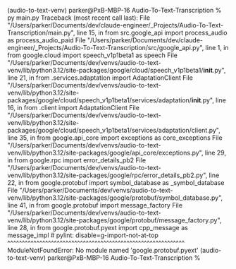 (audio-to-text-venv) parker@PxB-MBP-16 Audio-To-Text-Transcription % py main.py
Traceback (most recent call last):
  File "/Users/parker/Documents/dev/claude-engineer/_Projects/Audio-To-Text-Transcription/main.py", line 15, in <module>
    from src.google_api import process_audio as process_audio_paid
  File "/Users/parker/Documents/dev/claude-engineer/_Projects/Audio-To-Text-Transcription/src/google_api.py", line 1, in <module>
    from google.cloud import speech_v1p1beta1 as speech
  File "/Users/parker/Documents/dev/venvs/audio-to-text-venv/lib/python3.12/site-packages/google/cloud/speech_v1p1beta1/__init__.py", line 21, in <module>
    from .services.adaptation import AdaptationClient
  File "/Users/parker/Documents/dev/venvs/audio-to-text-venv/lib/python3.12/site-packages/google/cloud/speech_v1p1beta1/services/adaptation/__init__.py", line 16, in <module>
    from .client import AdaptationClient
  File "/Users/parker/Documents/dev/venvs/audio-to-text-venv/lib/python3.12/site-packages/google/cloud/speech_v1p1beta1/services/adaptation/client.py", line 35, in <module>
    from google.api_core import exceptions as core_exceptions
  File "/Users/parker/Documents/dev/venvs/audio-to-text-venv/lib/python3.12/site-packages/google/api_core/exceptions.py", line 29, in <module>
    from google.rpc import error_details_pb2
  File "/Users/parker/Documents/dev/venvs/audio-to-text-venv/lib/python3.12/site-packages/google/rpc/error_details_pb2.py", line 22, in <module>
    from google.protobuf import symbol_database as _symbol_database
  File "/Users/parker/Documents/dev/venvs/audio-to-text-venv/lib/python3.12/site-packages/google/protobuf/symbol_database.py", line 41, in <module>
    from google.protobuf import message_factory
  File "/Users/parker/Documents/dev/venvs/audio-to-text-venv/lib/python3.12/site-packages/google/protobuf/message_factory.py", line 28, in <module>
    from google.protobuf.pyext import cpp_message as message_impl  # pylint: disable=g-import-not-at-top
    ^^^^^^^^^^^^^^^^^^^^^^^^^^^^^^^^^^^^^^^^^^^^^^^^^^^^^^^^^^^^^
ModuleNotFoundError: No module named 'google.protobuf.pyext'
(audio-to-text-venv) parker@PxB-MBP-16 Audio-To-Text-Transcription % 

